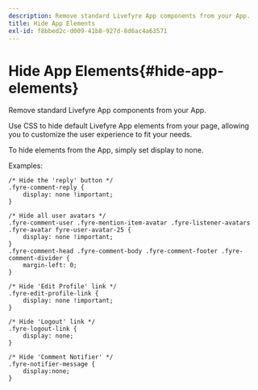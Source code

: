 ```yaml
---
description: Remove standard Livefyre App components from your App.
title: Hide App Elements
exl-id: f8bbed2c-d009-41b8-927d-8d6ac4a63571
---
```

# Hide App Elements{#hide-app-elements}

Remove standard Livefyre App components from your App.

Use CSS to hide default Livefyre App elements from your page, allowing you to customize the user experience to fit your needs.

To hide elements from the App, simply set display to none.

Examples:

```
/* Hide the 'reply' button */ 
.fyre-comment-reply { 
    display: none !important; 
} 
  
/* Hide all user avatars */ 
.fyre-comment-user .fyre-mention-item-avatar .fyre-listener-avatars .fyre-avatar fyre-user-avatar-25 { 
    display: none !important; 
} 
.fyre-comment-head .fyre-comment-body .fyre-comment-footer .fyre-comment-divider { 
    margin-left: 0; 
} 
  
/* Hide 'Edit Profile' link */ 
.fyre-edit-profile-link { 
    display: none !important; 
} 
  
/* Hide 'Logout' link */ 
.fyre-logout-link { 
    display: none; 
} 
  
/* Hide 'Comment Notifier' */ 
.fyre-notifier-message { 
    display:none; 
}
```
